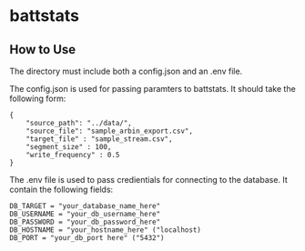 # battstats

## How to Use

The directory must include both a config.json and an .env file.

The config.json is used for passing paramters to battstats. It should take the following form:
```
{
    "source_path": "../data/",
    "source_file": "sample_arbin_export.csv",
    "target_file" : "sample_stream.csv", 
    "segment_size" : 100,
    "write_frequency" : 0.5
}
```

The .env file is used to pass credientials for connecting to the database. It contain the following fields:
```
DB_TARGET = "your_database_name_here"
DB_USERNAME = "your_db_username_here"
DB_PASSWORD = "your_db_password_here"
DB_HOSTNAME = "your_hostname_here" ("localhost)
DB_PORT = "your_db_port here" ("5432")
```
